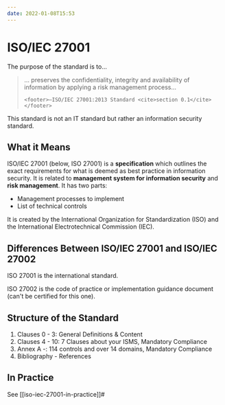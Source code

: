 ```yaml
---
date: 2022-01-08T15:53
---
```


ISO/IEC 27001
=============

The purpose of the standard is to...

> ... preserves the confidentiality, integrity and availability of
> information by applying a risk management process...
>
> ```{=html}
> <footer>—ISO/IEC 27001:2013 Standard <cite>section 0.1</cite></footer>
> ```

This standard is not an IT standard but rather an information security
standard.

What it Means
-------------

ISO/IEC 27001 (below, ISO 27001) is a **specification** which outlines
the exact requirements for what is deemed as best practice in
information security. It is related to **management system for
information security** and **risk management**. It has two parts:

-   Management processes to implement
-   List of technical controls

It is created by the International Organization for Standardization
(ISO) and the International Electrotechnical Commission (IEC).

Differences Between ISO/IEC 27001 and ISO/IEC 27002
---------------------------------------------------

ISO 27001 is the international standard.

ISO 27002 is the code of practice or implementation guidance document
(can't be certified for this one).

Structure of the Standard
-------------------------

1.  Clauses 0 - 3: General Definitions & Content
2.  Clauses 4 - 10: 7 Clauses about your ISMS, Mandatory Compliance
3.  Annex A -: 114 controls and over 14 domains, Mandatory Compliance
4.  Bibliography - References

## In Practice

See [[iso-iec-27001-in-practice]]#
